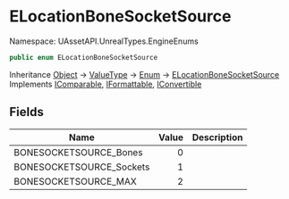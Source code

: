 # ELocationBoneSocketSource

Namespace: UAssetAPI.UnrealTypes.EngineEnums

```csharp
public enum ELocationBoneSocketSource
```

Inheritance [Object](https://docs.microsoft.com/en-us/dotnet/api/system.object) → [ValueType](https://docs.microsoft.com/en-us/dotnet/api/system.valuetype) → [Enum](https://docs.microsoft.com/en-us/dotnet/api/system.enum) → [ELocationBoneSocketSource](./uassetapi.unrealtypes.engineenums.elocationbonesocketsource.md)<br>
Implements [IComparable](https://docs.microsoft.com/en-us/dotnet/api/system.icomparable), [IFormattable](https://docs.microsoft.com/en-us/dotnet/api/system.iformattable), [IConvertible](https://docs.microsoft.com/en-us/dotnet/api/system.iconvertible)

## Fields

| Name | Value | Description |
| --- | --: | --- |
| BONESOCKETSOURCE_Bones | 0 |  |
| BONESOCKETSOURCE_Sockets | 1 |  |
| BONESOCKETSOURCE_MAX | 2 |  |
